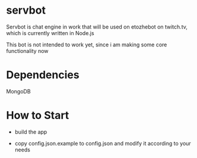 # servbot

Servbot is chat engine in work that will be used on etozhebot on twitch.tv, which is currently written in Node.js

This bot is not intended to work yet, since i am making some core functionality now


# Dependencies

MongoDB

# How to Start 

* build the app 

* copy config.json.example to config.json and modify it according to your needs